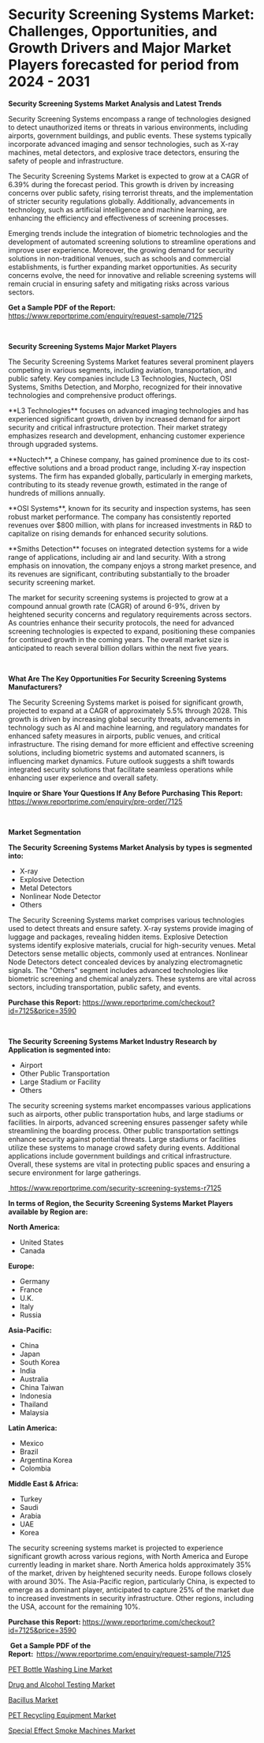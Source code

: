<p><h1>Security Screening Systems Market: Challenges, Opportunities, and Growth Drivers and Major Market Players forecasted for period from 2024 - 2031</h1></p><p><strong>Security Screening Systems Market Analysis and Latest Trends</strong></p>
<p><p>Security Screening Systems encompass a range of technologies designed to detect unauthorized items or threats in various environments, including airports, government buildings, and public events. These systems typically incorporate advanced imaging and sensor technologies, such as X-ray machines, metal detectors, and explosive trace detectors, ensuring the safety of people and infrastructure.</p><p>The Security Screening Systems Market is expected to grow at a CAGR of 6.39% during the forecast period. This growth is driven by increasing concerns over public safety, rising terrorist threats, and the implementation of stricter security regulations globally. Additionally, advancements in technology, such as artificial intelligence and machine learning, are enhancing the efficiency and effectiveness of screening processes.</p><p>Emerging trends include the integration of biometric technologies and the development of automated screening solutions to streamline operations and improve user experience. Moreover, the growing demand for security solutions in non-traditional venues, such as schools and commercial establishments, is further expanding market opportunities. As security concerns evolve, the need for innovative and reliable screening systems will remain crucial in ensuring safety and mitigating risks across various sectors.</p></p>
<p><strong>Get a Sample PDF of the Report:&nbsp;</strong> <a href="https://www.reportprime.com/enquiry/request-sample/7125">https://www.reportprime.com/enquiry/request-sample/7125</a></p>
<p>&nbsp;</p>
<p><strong>Security Screening Systems Major Market Players</strong></p>
<p><p>The Security Screening Systems Market features several prominent players competing in various segments, including aviation, transportation, and public safety. Key companies include L3 Technologies, Nuctech, OSI Systems, Smiths Detection, and Morpho, recognized for their innovative technologies and comprehensive product offerings.</p><p>**L3 Technologies** focuses on advanced imaging technologies and has experienced significant growth, driven by increased demand for airport security and critical infrastructure protection. Their market strategy emphasizes research and development, enhancing customer experience through upgraded systems.</p><p>**Nuctech**, a Chinese company, has gained prominence due to its cost-effective solutions and a broad product range, including X-ray inspection systems. The firm has expanded globally, particularly in emerging markets, contributing to its steady revenue growth, estimated in the range of hundreds of millions annually.</p><p>**OSI Systems**, known for its security and inspection systems, has seen robust market performance. The company has consistently reported revenues over $800 million, with plans for increased investments in R&D to capitalize on rising demands for enhanced security solutions.</p><p>**Smiths Detection** focuses on integrated detection systems for a wide range of applications, including air and land security. With a strong emphasis on innovation, the company enjoys a strong market presence, and its revenues are significant, contributing substantially to the broader security screening market.</p><p>The market for security screening systems is projected to grow at a compound annual growth rate (CAGR) of around 6-9%, driven by heightened security concerns and regulatory requirements across sectors. As countries enhance their security protocols, the need for advanced screening technologies is expected to expand, positioning these companies for continued growth in the coming years. The overall market size is anticipated to reach several billion dollars within the next five years.</p></p>
<p>&nbsp;</p>
<p><strong>What Are The Key Opportunities For Security Screening Systems Manufacturers?</strong></p>
<p><p>The Security Screening Systems market is poised for significant growth, projected to expand at a CAGR of approximately 5.5% through 2028. This growth is driven by increasing global security threats, advancements in technology such as AI and machine learning, and regulatory mandates for enhanced safety measures in airports, public venues, and critical infrastructure. The rising demand for more efficient and effective screening solutions, including biometric systems and automated scanners, is influencing market dynamics. Future outlook suggests a shift towards integrated security solutions that facilitate seamless operations while enhancing user experience and overall safety.</p></p>
<p><strong>Inquire or Share Your Questions If Any Before Purchasing This Report:</strong> <a href="https://www.reportprime.com/enquiry/pre-order/7125">https://www.reportprime.com/enquiry/pre-order/7125</a></p>
<p>&nbsp;</p>
<p><strong>Market Segmentation</strong></p>
<p><strong>The Security Screening Systems Market Analysis by types is segmented into:</strong></p>
<p><ul><li>X-ray</li><li>Explosive Detection</li><li>Metal Detectors</li><li>Nonlinear Node Detector</li><li>Others</li></ul></p>
<p><p>The Security Screening Systems market comprises various technologies used to detect threats and ensure safety. X-ray systems provide imaging of luggage and packages, revealing hidden items. Explosive Detection systems identify explosive materials, crucial for high-security venues. Metal Detectors sense metallic objects, commonly used at entrances. Nonlinear Node Detectors detect concealed devices by analyzing electromagnetic signals. The "Others" segment includes advanced technologies like biometric screening and chemical analyzers. These systems are vital across sectors, including transportation, public safety, and events.</p></p>
<p><strong>Purchase this Report:&nbsp;</strong><a href="https://www.reportprime.com/checkout?id=7125&price=3590">https://www.reportprime.com/checkout?id=7125&price=3590</a></p>
<p>&nbsp;</p>
<p><strong>The Security Screening Systems Market Industry Research by Application is segmented into:</strong></p>
<p><ul><li>Airport</li><li>Other Public Transportation</li><li>Large Stadium or Facility</li><li>Others</li></ul></p>
<p><p>The security screening systems market encompasses various applications such as airports, other public transportation hubs, and large stadiums or facilities. In airports, advanced screening ensures passenger safety while streamlining the boarding process. Other public transportation settings enhance security against potential threats. Large stadiums or facilities utilize these systems to manage crowd safety during events. Additional applications include government buildings and critical infrastructure. Overall, these systems are vital in protecting public spaces and ensuring a secure environment for large gatherings.</p></p>
<p><a href="https://www.reportprime.com/security-screening-systems-r7125">&nbsp;https://www.reportprime.com/security-screening-systems-r7125</a></p>
<p><strong>In terms of Region, the Security Screening Systems Market Players available by Region are:</strong></p>
<p>
    <p> <strong> North America: </strong>
        <ul>
            <li>United States</li>
            <li>Canada</li>
        </ul>
        </p> 
    <p> <strong> Europe: </strong>
        <ul>
            <li>Germany</li>
            <li>France</li>
            <li>U.K.</li>
            <li>Italy</li>
            <li>Russia</li>
        </ul>
        </p> 
    <p> <strong> Asia-Pacific: </strong>
        <ul>
            <li>China</li>
            <li>Japan</li>
            <li>South Korea</li>
            <li>India</li>
            <li>Australia</li>
            <li>China Taiwan</li>
            <li>Indonesia</li>
            <li>Thailand</li>
            <li>Malaysia</li>
        </ul>
        </p> 
    <p> <strong> Latin America: </strong>
        <ul>
            <li>Mexico</li>
            <li>Brazil</li>
            <li>Argentina Korea</li>
            <li>Colombia</li>
        </ul>
        </p> 
    <p> <strong> Middle East & Africa: </strong>
        <ul>
            <li>Turkey</li>
            <li>Saudi</li>
            <li>Arabia</li>
            <li>UAE</li>
            <li>Korea</li>
        </ul>
    </p>
    </p>
<p><p>The security screening systems market is projected to experience significant growth across various regions, with North America and Europe currently leading in market share. North America holds approximately 35% of the market, driven by heightened security needs. Europe follows closely with around 30%. The Asia-Pacific region, particularly China, is expected to emerge as a dominant player, anticipated to capture 25% of the market due to increased investments in security infrastructure. Other regions, including the USA, account for the remaining 10%.</p></p>
<p><strong>Purchase this Report: </strong><a href="https://www.reportprime.com/checkout?id=7125&price=3590">https://www.reportprime.com/checkout?id=7125&price=3590</a></p>
<p>&nbsp;<strong>Get a Sample PDF of the Report:&nbsp;&nbsp;</strong><a href="https://www.reportprime.com/enquiry/request-sample/7125">https://www.reportprime.com/enquiry/request-sample/7125</a></p>
<p><strong></strong></p>
<p><p><a href="https://medium.com/@hassen.nww/insights-into-pet-bottle-washing-line-market-share-and-competitive-landscape-for-period-from-2024-b962f1bb0cbe">PET Bottle Washing Line Market</a></p><p><a href="https://www.linkedin.com/pulse/drug-alcohol-testing-market-essentials-key-players-demand-njmze?trackingId=8mjjsDCwSFiCvoGwFFf%2ByA%3D%3D">Drug and Alcohol Testing Market</a></p><p><a href="https://www.linkedin.com/pulse/global-bacillus-market-trends-analysis-future-growth-prospects-2024--yeyze?trackingId=82D6t0%2BSR0eFZ9rhc1QUlg%3D%3D">Bacillus Market</a></p><p><a href="https://medium.com/@hassen.nww/pioneering-growth-analyzing-global-pet-recycling-equipment-market-dynamics-2024-2031-ae8153ff17b7">PET Recycling Equipment Market</a></p><p><a href="https://issuu.com/reportprime-2/docs/special-effect-smoke-machines-marke_a57dfd6e5a5c51">Special Effect Smoke Machines Market</a></p></p>